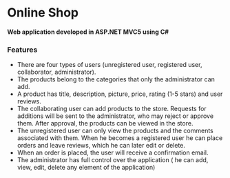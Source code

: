 # Online Shop
 **Web application developed in ASP.NET MVC5 using C#**
 
### Features
* There are four types of users (unregistered user, registered user, collaborator, administrator).
* The products belong to the categories that only the administrator can add.
* A product has title, description, picture, price, rating (1-5 stars) and user reviews.
* The collaborating user can add products to the store. Requests for additions will be sent to the administrator, who may reject or approve them. After approval, the products can be viewed in the store.
* The unregistered user can only view the products and the comments associated with them. When he becomes a registered user he can place orders and leave reviews, which he can later edit or delete.
* When an order is placed, the user will receive a confirmation email.
* The administrator has full control over the application ( he can add, view, edit, delete any element of the application)

